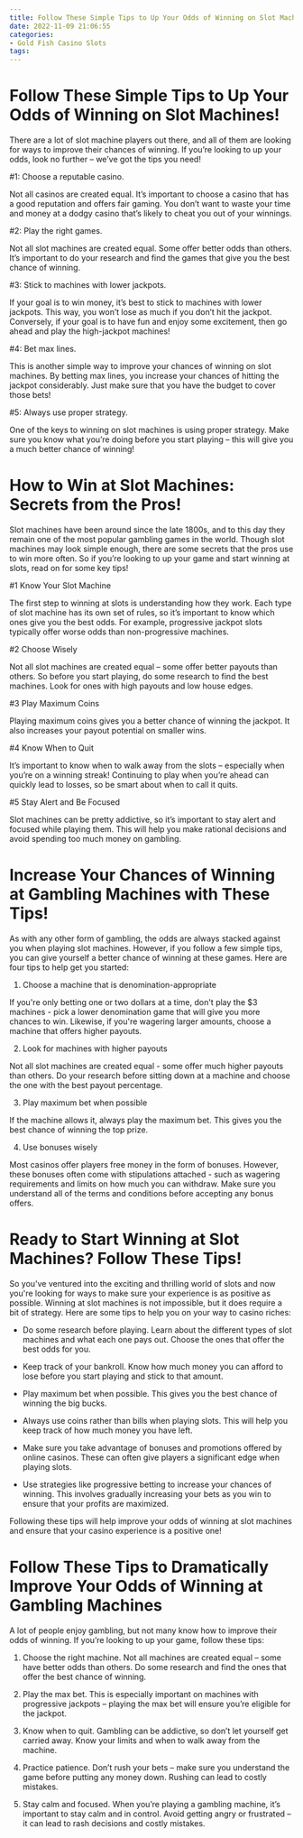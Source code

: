 ```yaml
---
title: Follow These Simple Tips to Up Your Odds of Winning on Slot Machines!
date: 2022-11-09 21:06:55
categories:
- Gold Fish Casino Slots
tags:
---
```



#  Follow These Simple Tips to Up Your Odds of Winning on Slot Machines!

There are a lot of slot machine players out there, and all of them are looking for ways to improve their chances of winning. If you’re looking to up your odds, look no further – we’ve got the tips you need!

#1: Choose a reputable casino.

Not all casinos are created equal. It’s important to choose a casino that has a good reputation and offers fair gaming. You don’t want to waste your time and money at a dodgy casino that’s likely to cheat you out of your winnings.

#2: Play the right games.

Not all slot machines are created equal. Some offer better odds than others. It’s important to do your research and find the games that give you the best chance of winning.

#3: Stick to machines with lower jackpots.

If your goal is to win money, it’s best to stick to machines with lower jackpots. This way, you won’t lose as much if you don’t hit the jackpot. Conversely, if your goal is to have fun and enjoy some excitement, then go ahead and play the high-jackpot machines!

#4: Bet max lines.

This is another simple way to improve your chances of winning on slot machines. By betting max lines, you increase your chances of hitting the jackpot considerably. Just make sure that you have the budget to cover those bets!

#5: Always use proper strategy.

One of the keys to winning on slot machines is using proper strategy. Make sure you know what you’re doing before you start playing – this will give you a much better chance of winning!

#  How to Win at Slot Machines: Secrets from the Pros!

Slot machines have been around since the late 1800s, and to this day they remain one of the most popular gambling games in the world. Though slot machines may look simple enough, there are some secrets that the pros use to win more often. So if you’re looking to up your game and start winning at slots, read on for some key tips!

#1 Know Your Slot Machine

The first step to winning at slots is understanding how they work. Each type of slot machine has its own set of rules, so it’s important to know which ones give you the best odds. For example, progressive jackpot slots typically offer worse odds than non-progressive machines.

#2 Choose Wisely

Not all slot machines are created equal – some offer better payouts than others. So before you start playing, do some research to find the best machines. Look for ones with high payouts and low house edges.

#3 Play Maximum Coins

Playing maximum coins gives you a better chance of winning the jackpot. It also increases your payout potential on smaller wins.

#4 Know When to Quit

It’s important to know when to walk away from the slots – especially when you’re on a winning streak! Continuing to play when you’re ahead can quickly lead to losses, so be smart about when to call it quits.

#5 Stay Alert and Be Focused

Slot machines can be pretty addictive, so it’s important to stay alert and focused while playing them. This will help you make rational decisions and avoid spending too much money on gambling.

#  Increase Your Chances of Winning at Gambling Machines with These Tips!

As with any other form of gambling, the odds are always stacked against you when playing slot machines. However, if you follow a few simple tips, you can give yourself a better chance of winning at these games. Here are four tips to help get you started:

1) Choose a machine that is denomination-appropriate

If you're only betting one or two dollars at a time, don't play the $3 machines - pick a lower denomination game that will give you more chances to win. Likewise, if you're wagering larger amounts, choose a machine that offers higher payouts.

2) Look for machines with higher payouts

Not all slot machines are created equal - some offer much higher payouts than others. Do your research before sitting down at a machine and choose the one with the best payout percentage.

3) Play maximum bet when possible

If the machine allows it, always play the maximum bet. This gives you the best chance of winning the top prize.

4) Use bonuses wisely

Most casinos offer players free money in the form of bonuses. However, these bonuses often come with stipulations attached - such as wagering requirements and limits on how much you can withdraw. Make sure you understand all of the terms and conditions before accepting any bonus offers.

#  Ready to Start Winning at Slot Machines? Follow These Tips!

So you've ventured into the exciting and thrilling world of slots and now you're looking for ways to make sure your experience is as positive as possible. Winning at slot machines is not impossible, but it does require a bit of strategy. Here are some tips to help you on your way to casino riches:

* Do some research before playing. Learn about the different types of slot machines and what each one pays out. Choose the ones that offer the best odds for you.

* Keep track of your bankroll. Know how much money you can afford to lose before you start playing and stick to that amount.

* Play maximum bet when possible. This gives you the best chance of winning the big bucks.

* Always use coins rather than bills when playing slots. This will help you keep track of how much money you have left.

* Make sure you take advantage of bonuses and promotions offered by online casinos. These can often give players a significant edge when playing slots.

* Use strategies like progressive betting to increase your chances of winning. This involves gradually increasing your bets as you win to ensure that your profits are maximized.

Following these tips will help improve your odds of winning at slot machines and ensure that your casino experience is a positive one!

#  Follow These Tips to Dramatically Improve Your Odds of Winning at Gambling Machines

A lot of people enjoy gambling, but not many know how to improve their odds of winning. If you’re looking to up your game, follow these tips:

1. Choose the right machine. Not all machines are created equal – some have better odds than others. Do some research and find the ones that offer the best chance of winning.

2. Play the max bet. This is especially important on machines with progressive jackpots – playing the max bet will ensure you’re eligible for the jackpot.

3. Know when to quit. Gambling can be addictive, so don’t let yourself get carried away. Know your limits and when to walk away from the machine.

4. Practice patience. Don’t rush your bets – make sure you understand the game before putting any money down. Rushing can lead to costly mistakes.

5. Stay calm and focused. When you’re playing a gambling machine, it’s important to stay calm and in control. Avoid getting angry or frustrated – it can lead to rash decisions and costly mistakes.